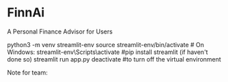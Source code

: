 # FinnAi
A Personal Finance Advisor for Users

python3 -m venv streamlit-env
source streamlit-env/bin/activate  # On Windows: streamlit-env\Scripts\activate
#pip install streamlit (if haven't done so)
streamlit run app.py
deactivate #to turn off the virtual environment

Note for team:

